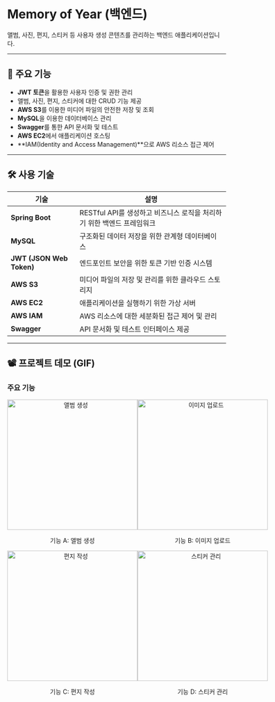 # Memory of Year (백엔드)

앨범, 사진, 편지, 스티커 등 사용자 생성 콘텐츠를 관리하는 백엔드 애플리케이션입니다.

---

## 🚀 주요 기능
- **JWT 토큰**을 활용한 사용자 인증 및 권한 관리
- 앨범, 사진, 편지, 스티커에 대한 CRUD 기능 제공
- **AWS S3**를 이용한 미디어 파일의 안전한 저장 및 조회
- **MySQL**을 이용한 데이터베이스 관리
- **Swagger**를 통한 API 문서화 및 테스트
- **AWS EC2**에서 애플리케이션 호스팅
- **IAM(Identity and Access Management)**으로 AWS 리소스 접근 제어

---

## 🛠️ 사용 기술

| 기술              | 설명                                                               |
|--------------------|-------------------------------------------------------------------|
| **Spring Boot**    | RESTful API를 생성하고 비즈니스 로직을 처리하기 위한 백엔드 프레임워크 |
| **MySQL**          | 구조화된 데이터 저장을 위한 관계형 데이터베이스                     |
| **JWT (JSON Web Token)** | 엔드포인트 보안을 위한 토큰 기반 인증 시스템                     |
| **AWS S3**         | 미디어 파일의 저장 및 관리를 위한 클라우드 스토리지                  |
| **AWS EC2**        | 애플리케이션을 실행하기 위한 가상 서버                             |
| **AWS IAM**        | AWS 리소스에 대한 세분화된 접근 제어 및 관리                        |
| **Swagger**        | API 문서화 및 테스트 인터페이스 제공                               |

---

## 📽️ 프로젝트 데모 (GIF)

### 주요 기능
<div style="display: flex; justify-content: space-around;">
  <div style="text-align: center;">
    <img src="https://github.com/user-attachments/assets/29880bf4-fe0b-4d6e-8473-3ffd1f1deaaf" alt="앨범 생성" width="300">
    <p>기능 A: 앨범 생성</p>
  </div>
  <div style="text-align: center;">
    <img src="https://github.com/user-attachments/assets/e109d07f-ef0c-4594-ad6b-9a2661512717" alt="이미지 업로드" width="300">
    <p>기능 B: 이미지 업로드</p>
  </div>
</div>

<div style="display: flex; justify-content: space-around;">
  <div style="text-align: center;">
    <img src="https://github.com/user-attachments/assets/a6753028-b951-4c40-8da6-1b573d482818" alt="편지 작성" width="300">
    <p>기능 C: 편지 작성</p>
  </div>
  <div style="text-align: center;">
    <img src="https://github.com/user-attachments/assets/17f478c4-8d78-4df3-9562-41607eef195d" alt="스티커 관리" width="300">
    <p>기능 D: 스티커 관리</p>
  </div>
</div>

